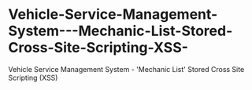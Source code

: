 # Vehicle-Service-Management-System---Mechanic-List-Stored-Cross-Site-Scripting-XSS-
Vehicle Service Management System - 'Mechanic List' Stored Cross Site Scripting (XSS)
